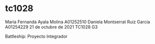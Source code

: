 # tc1028
Maria Fernanda Ayala Molina A01252510
Daniela Montserrat Ruiz Garcia A01254229
21 de octubre de 2021
TC1028 G3

Battleship: Proyecto Integrador
